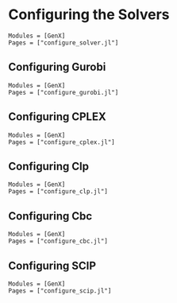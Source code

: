 # Configuring the Solvers
```@autodocs
Modules = [GenX]
Pages = ["configure_solver.jl"]
```

## Configuring Gurobi
```@autodocs
Modules = [GenX]
Pages = ["configure_gurobi.jl"]
```

## Configuring CPLEX
```@autodocs
Modules = [GenX]
Pages = ["configure_cplex.jl"]
```

## Configuring Clp
```@autodocs
Modules = [GenX]
Pages = ["configure_clp.jl"]
```

## Configuring Cbc
```@autodocs
Modules = [GenX]
Pages = ["configure_cbc.jl"]
```

## Configuring SCIP
```@autodocs
Modules = [GenX]
Pages = ["configure_scip.jl"]
```